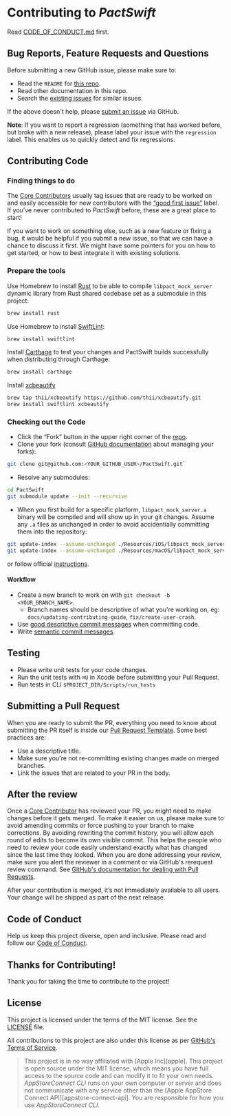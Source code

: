 # Contributing to _PactSwift_

Read [CODE_OF_CONDUCT.md][code-of-conduct] first.

## Bug Reports, Feature Requests and Questions

Before submitting a new GitHub issue, please make sure to:

- Read the `README` for [this repo][readme].
- Read other documentation in this repo.
- Search the [existing issues][issues] for similar issues.

If the above doesn't help, please [submit an issue][new-issue] via GitHub.

**Note**: If you want to report a regression (something that has worked before, but broke with a new release), please label your issue with the `regression` label. This enables us to quickly detect and fix regressions.

## Contributing Code

### Finding things to do

The [Core Contributors][core-contributor] usually tag issues that are ready to be worked on and easily accessible for new contributors with the [“good first issue”][good-first-issue] label. If you’ve never contributed to _PactSwift_ before, these are a great place to start!

If you want to work on something else, such as a new feature or fixing a bug, it would be helpful if you submit a new issue, so that we can have a chance to discuss it first. We might have some pointers for you on how to get started, or how to best integrate it with existing solutions.

### Prepare the tools

Use Homebrew to install [Rust](https://www.rust-lang.org/) to be able to compile `libpact_mock_server` dynamic library from Rust shared codebase set as a submodule in this project:

```sh
brew install rust
```

Use Homebrew to install [SwiftLint](https://github.com/realm/SwiftLint):

```sh
brew install swiftlint
```

Install [Carthage](https://github.com/Carthage/Carthage) to test your changes and PactSwift builds successfully when distributing through Carthage:

```sh
brew install carthage
```

Install [xcbeautify](https://github.com/thii/xcbeautify)

```sh
brew tap thii/xcbeautify https://github.com/thii/xcbeautify.git
brew install swiftlint xcbeautify
```

### Checking out the Code

- Click the “Fork” button in the upper right corner of the [repo][repo].
- Clone your fork (consult [GitHub documentation][fork-docs] about managing your forks):

```sh
git clone git@github.com:<YOUR_GITHUB_USER>/PactSwift.git`
```

- Resolve any submodules:

```sh
cd PactSwift
git submodule update --init --recursive
```

- When you first build for a specific platform, `libpact_mock_server.a` binary will be compiled and will show up in your git changes. Assume any `.a` files as unchanged in order to avoid accidentially committing them into the repository:

```sh
git update-index --assume-unchanged ./Resources/iOS/libpact_mock_server.a
git update-index --assume-unchanged ./Resources/macOS/libpact_mock_server.a
```

or follow official [instructions](https://www.rust-lang.org/tools/install).

#### Workflow

- Create a new branch to work on with `git checkout -b <YOUR_BRANCH_NAME>`.
  - Branch names should be descriptive of what you're working on, eg: `docs/updating-contributing-guide`, `fix/create-user-crash`.
- Use [good descriptive commit messages][commit-messages] when committing code.
- Write [semantic commit messages][semantic-commit-messages].

## Testing

- Please write unit tests for your code changes.
- Run the unit tests with `⌘U` in Xcode before submitting your Pull Request.
- Run tests in CLI `$PROJECT_DIR/Scripts/run_tests`

## Submitting a Pull Request

When you are ready to submit the PR, everything you need to know about submitting the PR itself is inside our [Pull Request Template][pr-template]. Some best practices are:

- Use a descriptive title.
- Make sure you're not re-committing existing changes made on merged branches.
- Link the issues that are related to your PR in the body.

## After the review

Once a [Core Contributor][core-contributor] has reviewed your PR, you might need to make changes before it gets merged. To make it easier on us, please make sure to avoid amending commits or force pushing to your branch to make corrections. By avoiding rewriting the commit history, you will allow each round of edits to become its own visible commit. This helps the people who need to review your code easily understand exactly what has changed since the last time they looked. When you are done addressing your review, make sure you alert the reviewer in a comment or via GitHub's rerequest review command. See [GitHub's documentation for dealing with Pull Requests][pr-docs].

After your contribution is merged, it’s not immediately available to all users. Your change will be shipped as part of the next release.

## Code of Conduct

Help us keep this project diverse, open and inclusive. Please read and follow our [Code of Conduct][code-of-conduct].

## Thanks for Contributing!

Thank you for taking the time to contribute to the project!

## License

This project is licensed under the terms of the MIT license. See the [LICENSE][license] file.

All contributions to this project are also under this license as per [GitHub's Terms of Service][github-terms-contribution].

> This project is in no way affiliated with [Apple Inc][apple]. This project is open source under the MIT license, which means you have full access to the source code and can modify it to fit your own needs. _AppStoreConnect CLI_ runs on your own computer or server and does not communicate with any service other than the [Apple AppStore Connect API][appstore-connect-api]. You are responsible for how you use _AppStoreConnect CLI_.

<!-- Links: -->
[readme]: https://github.com/surpher/PactSwift#readme
[issues]: https://github.com/surpher/PactSwift/issues
[new-issue]: https://github.com/surpher/PactSwift/issues/new/choose
[github-terms-contribution]: https://help.github.com/en/github/site-policy/github-terms-of-service#6-contributions-under-repository-license
[good-first-issue]: https://github.com/surpher/PactSwift/issues?q=is%3Aissue+is%3Aopen+label%3A%22good+first+issue%22
[code-of-conduct]: CODE_OF_CONDUCT.md
[core-contributor]: CORE_CONTRIBUTOR.md
[license]: ../LICENSE.md
[repo]: https://github.com/surpher/PactSwift
[commit-messages]: https://chris.beams.io/posts/git-commit/
[semantic-commit-messages]: https://gist.github.com/joshbuchea/6f47e86d2510bce28f8e7f42ae84c716
[fork-docs]: https://help.github.com/articles/working-with-forks/
[pr-template]: ../.github/PULL_REQUEST_TEMPLATE.md
[pr-docs]: https://help.github.com/en/github/collaborating-with-issues-and-pull-requests/requesting-a-pull-request-review